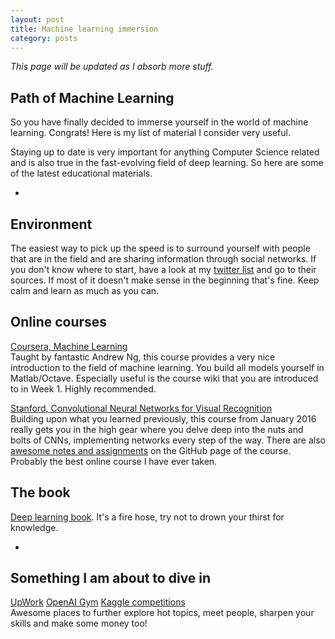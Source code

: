 ```yaml
---
layout: post
title: Machine learning immersion
category: posts
---
```


*This page will be updated as I absorb more stuff.*  

## Path of Machine Learning
So you have finally decided to immerse yourself in the world of machine learning. Congrats! Here is my list of material I consider very useful.

Staying up to date is very important for anything Computer Science related and is also true in the fast-evolving field of deep learning. So here are some of the latest educational materials.

-

## Environment
The easiest way to pick up the speed is to surround yourself with people that are in the field and are sharing information through social networks. If you don't know where to start, have a look at my [twitter list](https://twitter.com/josipovicd/following) and go to their sources. If most of it doesn't make sense in the beginning that's fine. Keep calm and learn as much as you can.

## Online courses
[Coursera, Machine Learning](https://www.coursera.org/learn/machine-learning)  
Taught by fantastic Andrew Ng, this course provides a very nice introduction to the field of machine learning. You build all models yourself in Matlab/Octave. Especially useful is the course wiki that you are introduced to in Week 1. Highly recommended.

[Stanford, Convolutional Neural Networks for Visual Recognition](http://academictorrents.com/details/46c5af9e2075d9af06f280b55b65cf9b44eb9fe7)  
Building upon what you learned previously, this course from January 2016 really gets you in the high gear where you delve deep into the nuts and bolts of CNNs, implementing networks every step of the way. There are also [awesome notes and assignments](http://cs231n.github.io/) on the GitHub page of the course. Probably the best online course I have ever taken.

## The book
[Deep learning book](http://www.deeplearningbook.org/). It's a fire hose, try not to drown your thirst for knowledge.

-

## Something I am about to dive in
[UpWork](http://upwork.com)
[OpenAI Gym](https://gym.openai.com/)
[Kaggle competitions](https://www.kaggle.com/)  
Awesome places to further explore hot topics, meet people, sharpen your skills and make some money too!
